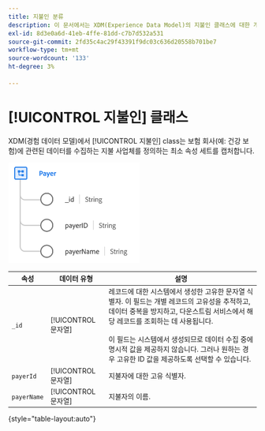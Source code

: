 ```yaml
---
title: 지불인 분류
description: 이 문서에서는 XDM(Experience Data Model)의 지불인 클래스에 대한 개요를 제공합니다.
exl-id: 8d3e0a6d-41eb-4ffe-81dd-c7b7d532a531
source-git-commit: 2fd35c4ac29f43391f9dc03c636d20558b701be7
workflow-type: tm+mt
source-wordcount: '133'
ht-degree: 3%

---
```


# [!UICONTROL 지불인] 클래스

XDM(경험 데이터 모델)에서 [!UICONTROL 지불인] class는 보험 회사(예: 건강 보험)에 관련된 데이터를 수집하는 지불 사업체를 정의하는 최소 속성 세트를 캡처합니다.

![클래스 구조](../images/classes/payer.png)

| 속성 | 데이터 유형 | 설명 |
| --- | --- | --- |
| `_id` | [!UICONTROL 문자열] | 레코드에 대한 시스템에서 생성한 고유한 문자열 식별자. 이 필드는 개별 레코드의 고유성을 추적하고, 데이터 중복을 방지하고, 다운스트림 서비스에서 해당 레코드를 조회하는 데 사용됩니다.<br><br>이 필드는 시스템에서 생성되므로 데이터 수집 중에 명시적 값을 제공하지 않습니다. 그러나 원하는 경우 고유한 ID 값을 제공하도록 선택할 수 있습니다. |
| `payerId` | [!UICONTROL 문자열] | 지불자에 대한 고유 식별자. |
| `payerName` | [!UICONTROL 문자열] | 지불자의 이름. |

{style="table-layout:auto"}
